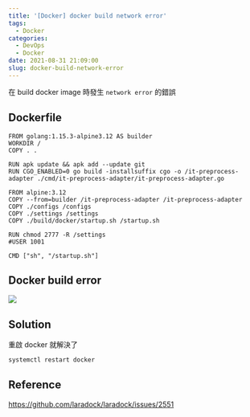 ```yaml
---
title: '[Docker] docker build network error'
tags:
  - Docker
categories:
  - DevOps
  - Docker
date: 2021-08-31 21:09:00
slug: docker-build-network-error
---
```

在 build docker image 時發生 `network error` 的錯誤

<!--more-->

## Dockerfile
```
FROM golang:1.15.3-alpine3.12 AS builder
WORKDIR /
COPY . .

RUN apk update && apk add --update git
RUN CGO_ENABLED=0 go build -installsuffix cgo -o /it-preprocess-adapter ./cmd/it-preprocess-adapter/it-preprocess-adapter.go

FROM alpine:3.12
COPY --from=builder /it-preprocess-adapter /it-preprocess-adapter
COPY ./configs /configs
COPY ./settings /settings
COPY ./build/docker/startup.sh /startup.sh

RUN chmod 2777 -R /settings
#USER 1001

CMD ["sh", "/startup.sh"]
```

## Docker build error

![](https://imgur.com/QCOL9ZO.png)


## Solution

重啟 docker 就解決了

```bash
systemctl restart docker
```

## Reference
https://github.com/laradock/laradock/issues/2551